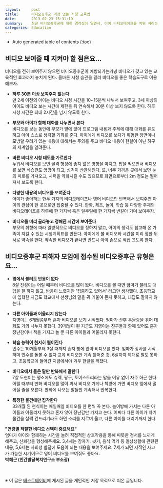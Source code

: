 ```yaml
---
layout:     post
title:      비디오증후군 걱정 없는 시청 교육법
date:       2013-02-23 15:31:19
summary:    최근 비디오증후군에 대한 경각심이 일면서, 아예 비디오테이프를 치워 버리는 엄마들이 늘고 있다. 하지만 아이들이 영상을 통해 얻어낸 간접경험은 지적 능력을 키우는 데 큰 도움이 된다. 비디오테이프, 아이들에게 효과 높게 보여주는 노하우.
categories: Education
---
```


*  Auto generated table of contents
{:toc}

## 비디오 보여줄 때 지켜야 할 점은요…

비디오를 전혀 보여주지 않으면 비디오증후군이 예방되기는커녕 비디오가 갖고 있는 교육적인 효과까지 놓치게 된다. 올바른 시청 습관을 길러 비디오를 좋은 학습도구로 이용해보자.

* **하루 30분 이상 보여주지 않는다**      
만 2세 이전의 아이는 비디오 시청 시간을 10~15분씩 나눠서 보여주고, 3세 이상의 아이도 비디오 보는 시간에 제한을 둬 연속해서 30분 이상 보지 않도록 한다. 하루 시청 시간은 최대 2시간을 넘지 않도록 한다.

* **부모와 아이가 함께 대화를 나누면서 본다**      
비디오를 보는 동안에 부모가 옆에 앉아 프로그램 내용과 주제에 대해 대화를 유도하고 아이 스스로 생각할 기회를 준다. 아이에게 비디오를 보다가 위험한 장면이나 모방할 우려가 있는 내용에 대해서는 주의를 주고 비디오 내용이 현실이 아닌 허구의 세계임을 알려준다.

* **바른 비디오 시청 태도를 가르친다**      
누워서 비디오를 보면 골격 형성에 좋지 않은 영향을 미치고, 밥을 먹으면서 비디오를 보면 식습관도 엉망이 되고, 성격이 산만해진다. 또, 너무 가까운 곳에서 보면 눈의 피로를 가져오고, 시력을 약화시킬 수도 있으므로 화면으로부터 2m 정도는 떨어져서 보도록 한다.

* **다양한 내용의 비디오를 보여준다**      
아이가 좋아하는 한두 가지의 비디오테이프나 영어 비디오만 반복해서 보여주면 아이의 관심이 한 곳으로만 집중될 수 있다. 만화, 체조, 놀이, 학습 등 다양한 주제의 비디오테이프를 하루에 한 가지씩 혹은 일주일에 한 가지씩 번갈아 가며 보여주자.

* **비디오를 미리 골라놓고 정해진 시간에 보여준다**      
부모의 취향에 따라 일방적으로 비디오를 정하지 말고, 아이의 생각도 참고해 온 가족이 지킬 수 있는 시청계획표를 만든다. 아이에게 볼 비디오와 시간을 미리 정한 뒤 서로 약속을 한다. 약속한 비디오가 끝나면 반드시 아이 손으로 직접 끄도록 한다.



## 비디오증후군 피해자 모임에 접수된 비디오증후군 유형은요…

* **옆에서 불러도 반응이 없다**      
8살 진성이는 어릴 때부터 비디오를 많이 봤다. 비디오를 볼 때면 엄마가 불러도 대답을 잘 하지 않고, 반응이 느렸지만 '집중하고 있어서' 라고만 생각했다. 초등학교에 입학한 지금도 학교에서 선생님의 말을 귀 기울여 듣지 못하고, 대답도 잘하지 않는다.

* **다른 아이들과 어울리지 않는다**      
지영이는 6개월쯤부터 혼자 비디오를 보기 시작했다. 엄마가 산후 우울증을 겪어 대화도 거의 나누지 못했다. 39개월이 된 지금도 지영이는 친구들과 함께 있어도 혼자 장난감이나 책을 가지고 놀 뿐 다른 아이들과 어울리지 못한다.

* **학습 능력이 현저히 떨어진다**      
민수는 10개월부터 3살 때까지 혼자 방에 앉아 비디오를 봤다. 엄마가 장사를 시작하며 민수를 돌볼 수 없자 교육 비디오만 계속 틀어준 것. 6살까지 제대로 말도 못하고, 초등학교에 들어간 지금에서야 겨우 한글을 깨쳤다.

* **비디오에서 들은 말만 반복해서 말한다**      
7살 도현이는 평소에도 슈렉, 짱구, 토이스토리라는 말을 이유 없이 자주 하곤 한다. 어릴 때부터 만화 비디오를 많이 봐서 비디오 가게나 책방에 가면 비디오 앞에서 떨어질 줄을 모른다. 만화에 나오는 말들만 계속해서 반복한다.

* **특정한 물건에만 집착한다**      
33개월 된 현식이는 매일매일 비디오를 한 편씩 꼭 본다. 놀이방에 가서는 다른 아이들과 어울리지 못하고 혼자 앉아 장난감만 가지고 논다. 어쩌다 다른 아이가 자기 물건을 살짝 건드리기라도 하면 소리를 지르며 울고, 다른 아이를 때리기까지 한다.



**"연령별 적절한 비디오 선택이 중요해요"**      
엄마가 아이와 함께하는 시간을 늘려 직접적인 상호작용을 통해 따뜻한 정서를 느끼게 해주고, 신뢰감을 형성해주세요. 3,4세는 잠자기, 씻기, 음식 먹기 등 일상생활에 관련된 내용, 5,6세는 사회성 발달에 도움이 되는 내용을 보여주세요. 7세가 되면 지적인 사고가 가능한 시기이므로 영어 비디오를 보여줘도 좋아요.     
**박혜근 (인간발달복지연구소 부소장)**
	
	

<br /><br />
※ 이 글은 [베스트베이비](http://www.ibestbaby.co.kr)에 게시된 글을 개인적인 저장 목적으로 퍼온 글입니다.